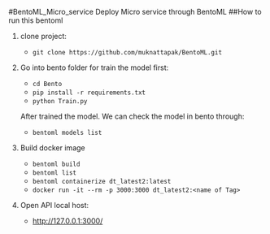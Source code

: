 #BentoML_Micro_service
Deploy Micro service through BentoML
##How to run this bentoml
1. clone project:
   - `git clone https://github.com/muknattapak/BentoML.git`
2. Go into bento folder for train the model first:
   - `cd Bento`
   - `pip install -r requirements.txt`
   - `python Train.py`

   After trained the model. We can check the model in bento through:
   - `bentoml models list`
3. Build docker image
   - `bentoml build`
   - `bentoml list`
   - `bentoml containerize dt_latest2:latest`
   - `docker run -it --rm -p 3000:3000 dt_latest2:<name of Tag>`
4. Open API local host:
   - http://127.0.0.1:3000/